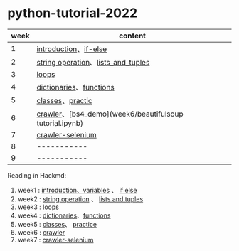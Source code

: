 # python-tutorial-2022

| week  |                content                                                     |
|-------|----------------------------------------------------------------------------|
|   1   |   [introduction](week1/introduction.md)、[if-else](week1/if_else.md)       |
|   2   |[string operation](week2/string_operation.md)、[lists_and_tuples](week2/lists_and_tuples.md)|
|   3   |   [loops](week3/loops.md)                                                  |
|   4   |   [dictionaries](week4/dictionaries.md)、[functions](week4/functions.md)   |
|   5   |   [classes](week5/classes.md)、[practic](week5/practice.md)                |
|   6   |   [crawler](week6/crawler.md)、[bs4_demo](week6/beautifulsoup tutorial.ipynb)|
|   7   |   [crawler-selenium](week7/crawler_selenium.md)                             |
|   8   |   -----------                                                              |
|   9   |   -----------                                                              |


Reading in Hackmd:
 
1. week1 : [introduction、variables](https://hackmd.io/GmAcWhkORLaYtNVVz-fiew?view) 、 [if else](https://hackmd.io/p3w2zxu8SU2gBT8gX8dbcg)
2. week2 : [string operation](https://hackmd.io/Q_4R9pPRRQWUTxrwTHOqjA) 、 [lists and tuples](https://hackmd.io/CvaS8qVTTmGbVwL36pMbxg)
3. week3 : [loops](https://hackmd.io/d1OJlL2xTka8kytslZ-tjA)
4. week4 : [dictionaries](https://hackmd.io/PU7_-VPMR8yTBRv5yDIWag)、[functions](https://hackmd.io/TMg76ummSIG7UV7gKkma3Q)
5. week5 : [classes](https://hackmd.io/oofG3iiuS76ofdPjMaFDYQ)、 [practice](https://hackmd.io/_lSwjYilRr26_mTIFcEw1g)
6. week6 : [crawler](https://hackmd.io/Xf5OTiIzRlKrfp3Id5DWww)
7. week7 : [crawler-selenium](https://hackmd.io/stTo_C-cSX6lxPVkeT--3Q?both)
